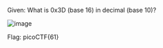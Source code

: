 Given: What is 0x3D (base 16) in decimal (base 10)?

![image](https://user-images.githubusercontent.com/110505489/223910748-66ca6347-964b-45e6-95f9-26fee6d6e0ff.png)

Flag: picoCTF{61}
